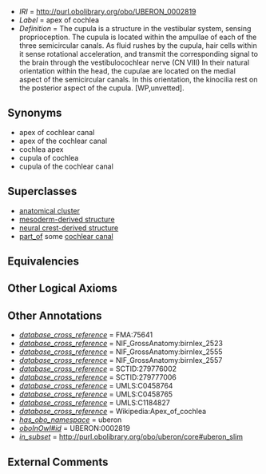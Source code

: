  * *IRI* = http://purl.obolibrary.org/obo/UBERON_0002819
 * *Label* = apex of cochlea
 * *Definition* = The cupula is a structure in the vestibular system, sensing proprioception. The cupula is located within the ampullae of each of the three semicircular canals. As fluid rushes by the cupula, hair cells within it sense rotational acceleration, and transmit the corresponding signal to the brain through the vestibulocochlear nerve (CN VIII) In their natural orientation within the head, the cupulae are located on the medial aspect of the semicircular canals. In this orientation, the kinocilia rest on the posterior aspect of the cupula. [WP,unvetted].

## Synonyms

 * apex of cochlear canal
 * apex of the cochlear canal
 * cochlea apex
 * cupula of cochlea
 * cupula of the cochlear canal

## Superclasses

 * [anatomical cluster](../../UBERON/77/UBERON_0000477.md)
 * [mesoderm-derived structure](../../UBERON/20/UBERON_0004120.md)
 * [neural crest-derived structure](../../UBERON/13/UBERON_0010313.md)
 * [part_of](../../BFO/50/BFO_0000050.md) some [cochlear canal](../../UBERON/06/UBERON_0006106.md)

## Equivalencies


## Other Logical Axioms


## Other Annotations

 * *[database_cross_reference](../../ef/oboInOwl#hasDbXref.md)* = FMA:75641
 * *[database_cross_reference](../../ef/oboInOwl#hasDbXref.md)* = NIF_GrossAnatomy:birnlex_2523
 * *[database_cross_reference](../../ef/oboInOwl#hasDbXref.md)* = NIF_GrossAnatomy:birnlex_2555
 * *[database_cross_reference](../../ef/oboInOwl#hasDbXref.md)* = NIF_GrossAnatomy:birnlex_2557
 * *[database_cross_reference](../../ef/oboInOwl#hasDbXref.md)* = SCTID:279776002
 * *[database_cross_reference](../../ef/oboInOwl#hasDbXref.md)* = SCTID:279777006
 * *[database_cross_reference](../../ef/oboInOwl#hasDbXref.md)* = UMLS:C0458764
 * *[database_cross_reference](../../ef/oboInOwl#hasDbXref.md)* = UMLS:C0458765
 * *[database_cross_reference](../../ef/oboInOwl#hasDbXref.md)* = UMLS:C1184827
 * *[database_cross_reference](../../ef/oboInOwl#hasDbXref.md)* = Wikipedia:Apex_of_cochlea
 * *[has_obo_namespace](../../ce/oboInOwl#hasOBONamespace.md)* = uberon
 * *[oboInOwl#id](../../id/oboInOwl#id.md)* = UBERON:0002819
 * *[in_subset](../../et/oboInOwl#inSubset.md)* = http://purl.obolibrary.org/obo/uberon/core#uberon_slim

## External Comments

